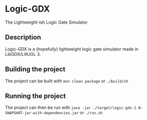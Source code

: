 # Logic-GDX
The Lightweight-ish Logic Gate Simulator

## Description
Logic-GDX is a (hopefully) lightweight logic gate simulator made in LibGDX/LWJGL 3.

## Building the project
The project can be built with `mvn clean package` or `./build/sh`

## Running the project
The project can then be run with `java -jar ./target/logic-gdx-1.0-SNAPSHOT-jar-with-dependencies.jar` or `./run.sh`